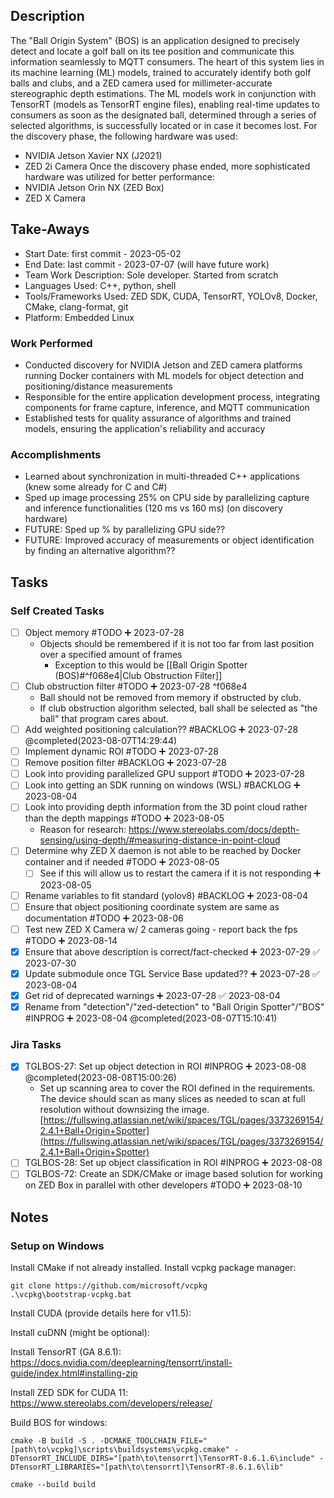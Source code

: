 ## Description
The "Ball Origin System" (BOS) is an application designed to precisely detect and locate a golf ball on its tee position and communicate this information seamlessly to MQTT consumers. The heart of this system lies in its machine learning (ML) models, trained to accurately identify both golf balls and clubs, and a ZED camera used for millimeter-accurate stereographic depth estimations. The ML models work in conjunction with TensorRT (models as TensorRT engine files), enabling real-time updates to consumers as soon as the designated ball, determined through a series of selected algorithms, is successfully located or in case it becomes lost. For the discovery phase, the following hardware was used:
* NVIDIA Jetson Xavier NX (J2021)
* ZED 2i Camera
Once the discovery phase ended, more sophisticated hardware was utilized for better performance:
* NVIDIA Jetson Orin NX (ZED Box)
* ZED X Camera

## Take-Aways
* Start Date: first commit - 2023-05-02
* End Date: last commit - 2023-07-07 (will have future work)
* Team Work Description: Sole developer. Started from scratch
* Languages Used: C++, python, shell
* Tools/Frameworks Used: ZED SDK, CUDA, TensorRT, YOLOv8, Docker, CMake, clang-format, git
* Platform: Embedded Linux

### Work Performed
* Conducted discovery for NVIDIA Jetson and ZED camera platforms running Docker containers with ML models for object detection and positioning/distance measurements
* Responsible for the entire application development process, integrating components for frame capture, inference, and MQTT communication
* Established tests for quality assurance of algorithms and trained models, ensuring the application's reliability and accuracy

### Accomplishments
* Learned about synchronization in multi-threaded C++ applications (knew some already for C and C#)
* Sped up image processing 25% on CPU side by parallelizing capture and inference functionalities (120 ms vs 160 ms) (on discovery hardware)
* FUTURE: Sped up % by parallelizing GPU side??
* FUTURE: Improved accuracy of measurements or object identification by finding an alternative algorithm??

## Tasks

### Self Created Tasks
- [ ] Object memory #TODO ➕ 2023-07-28 
	* Objects should be remembered if it is not too far from last position over a specified amount of frames
		* Exception to this would be [[Ball Origin Spotter (BOS)#^f068e4|Club Obstruction Filter]]
- [ ] Club obstruction filter #TODO ➕ 2023-07-28  ^f068e4
	* Ball should not be removed from memory if obstructed by club.
	* If club obstruction algorithm selected, ball shall be selected as "the ball" that program cares about.
- [ ] Add weighted positioning calculation?? #BACKLOG  ➕ 2023-07-28 @completed(2023-08-07T14:29:44)
- [ ] Implement dynamic ROI #TODO ➕ 2023-07-28 
- [ ] Remove position filter #BACKLOG ➕ 2023-07-28 
- [ ] Look into providing parallelized GPU support #TODO ➕ 2023-07-28
- [ ] Look into getting an SDK running on windows (WSL) #BACKLOG  ➕ 2023-08-04
- [ ] Look into providing depth information from the 3D point cloud rather than the depth mappings #TODO ➕ 2023-08-05 
	* Reason for research: https://www.stereolabs.com/docs/depth-sensing/using-depth/#measuring-distance-in-point-cloud
- [ ] Determine why ZED X daemon is not able to be reached by Docker container and if needed #TODO ➕ 2023-08-05 
	- [ ] See if this will allow us to restart the camera if it is not responding ➕ 2023-08-05
- [ ] Rename variables to fit standard (yolov8) #BACKLOG ➕ 2023-08-04
- [ ] Ensure that object positioning coordinate system are same as documentation #TODO ➕ 2023-08-06 
- [ ] Test new ZED X Camera w/ 2 cameras going - report back the fps #TODO ➕ 2023-08-14
- [x] Ensure that above description is correct/fact-checked ➕ 2023-07-29 ✅ 2023-07-30
- [x] Update submodule once TGL Service Base updated?? ➕ 2023-07-28 ✅ 2023-08-04
- [x] Get rid of deprecated warnings ➕ 2023-07-28 ✅ 2023-08-04
- [x] Rename from "detection"/"zed-detection" to "Ball Origin Spotter"/"BOS" #INPROG ➕ 2023-08-04 @completed(2023-08-07T15:10:41)

### Jira Tasks

- [x] TGLBOS-27: Set up object detection in ROI #INPROG ➕ 2023-08-08 @completed(2023-08-08T15:00:26)
	- Set up scanning area to cover the ROI defined in the requirements. The device should scan as many slices as needed to scan at full resolution without downsizing the image. [https://fullswing.atlassian.net/wiki/spaces/TGL/pages/3373269154/2.4.1+Ball+Origin+Spotter](https://fullswing.atlassian.net/wiki/spaces/TGL/pages/3373269154/2.4.1+Ball+Origin+Spotter)
- [ ] TGLBOS-28: Set up object classification in ROI #INPROG ➕ 2023-08-08
- [ ] TGLBOS-72: Create an SDK/CMake or image based solution for working on ZED Box in parallel with other developers #TODO ➕ 2023-08-10

## Notes
### Setup on Windows
Install CMake if not already installed.
Install vcpkg package manager:
``` shell
git clone https://github.com/microsoft/vcpkg
.\vcpkg\bootstrap-vcpkg.bat
```
Install CUDA (provide details here for v11.5):

Install cuDNN (might be optional):

Install TensorRT (GA 8.6.1):
https://docs.nvidia.com/deeplearning/tensorrt/install-guide/index.html#installing-zip

Install ZED SDK for CUDA 11:
https://www.stereolabs.com/developers/release/

Build BOS for windows:
``` shell
cmake -B build -S . -DCMAKE_TOOLCHAIN_FILE="[path\to\vcpkg]\scripts\buildsystems\vcpkg.cmake" -DTensorRT_INCLUDE_DIRS="[path\to\tensorrt]\TensorRT-8.6.1.6\include" -DTensorRT_LIBRARIES="[path\to\tensorrt]\TensorRT-8.6.1.6\lib"

cmake --build build
```